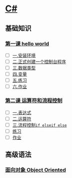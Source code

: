 # [C#](notes/helloworld.md)

## 基础知识

### [第一课 hello world](tutorials/GProject/Note/note001.md#第一课-hello-world)

* [ ] [一.安装环境](tutorials/GProject/Note/note001.md#一安装环境)
* [ ] [二.正式创建一个控制台程序](tutorials/GProject/Note/note001.md#二正式创建一个控制台程序)
* [ ] [三.数据类型](tutorials/GProject/Note/note001.md#三数据类型)
* [ ] [四.变量](tutorials/GProject/Note/note001.md#四变量)
* [ ] [五.练习](tutorials/GProject/Note/note001.md#五练习)
* [ ] [六.作业](tutorials/GProject/Note/note001.md#六作业)

### [第二课 运算符和流程控制](tutorials/GProject/Note/note001.md#第一课-hello-world)

* [ ] [一.表达式](tutorials/GProject/Note/note002.md#一表达式)
* [ ] [二.运算符](tutorials/GProject/Note/note002.md#二运算符)
* [ ] [三.流程控制`if elseif else`](tutorials/GProject/Note/note002.md#三流程控制if-elseif-else)
* [ ] [练习](tutorials/GProject/Note/note002.md#练习)
* [ ] [作业](tutorials/GProject/Note/note002.md#作业)

## 高级语法

### [面向对象 Object Oriented](tutorials/GProject/Note/note100.md#面向对象-object-oriented)
